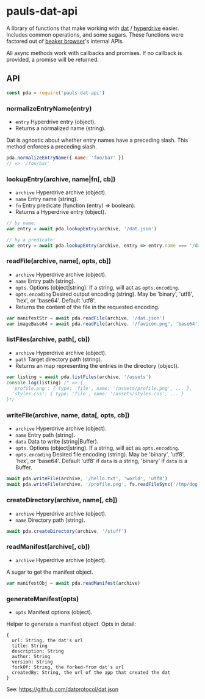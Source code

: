 # pauls-dat-api

A library of functions that make working with [dat](https://github.com/datproject/dat-node) / [hyperdrive](https://github.com/mafintosh/hyperdrive) easier.
Includes common operations, and some sugars.
These functions were factored out of [beaker browser](https://github.com/beakerbrowser/beaker)'s internal APIs.

All async methods work with callbacks and promises. If no callback is provided, a promise will be returned.

## API

```js
const pda = require('pauls-dat-api')
```

### normalizeEntryName(entry)

 - `entry` Hyperdrive entry (object).
 - Returns a normalized name (string).

Dat is agnostic about whether entry names have a preceding slash. This method enforces a preceding slash.

```js
pda.normalizeEntryName({ name: 'foo/bar' })
// => '/foo/bar'
```

### lookupEntry(archive, name|fn[, cb])

 - `archive` Hyperdrive archive (object).
 - `name` Entry name (string).
 - `fn` Entry predicate (function (entry) => boolean).
 - Returns a Hyperdrive entry (object).

```js
// by name:
var entry = await pda.lookupEntry(archive, '/dat.json')

// by a predicate:
var entry = await pda.lookupEntry(archive, entry => entry.name === '/dat.json')
```

### readFile(archive, name[, opts, cb])

 - `archive` Hyperdrive archive (object).
 - `name` Entry path (string).
 - `opts`. Options (object|string). If a string, will act as `opts.encoding`.
 - `opts.encoding` Desired output encoding (string). May be 'binary', 'utf8', 'hex', or 'base64'. Default 'utf8'.
 - Returns the content of the file in the requested encoding.

```js
var manifestStr = await pda.readFile(archive, '/dat.json')
var imageBase64 = await pda.readFile(archive, '/favicon.png', 'base64')
```

### listFiles(archive, path[, cb])

 - `archive` Hyperdrive archive (object).
 - `path` Target directory path (string).
 - Returns an map representing the entries in the directory (object).

```js
var listing = await pda.listFiles(archive, '/assets')
console.log(listing) /* => {
  'profile.png': { type: 'file', name: '/assets/profile.png', ... },
  'styles.css': { type: 'file', name: '/assets/styles.css', ... }  
}*/
```

### writeFile(archive, name, data[, opts, cb])

 - `archive` Hyperdrive archive (object).
 - `name` Entry path (string).
 - `data` Data to write (string|Buffer).
 - `opts`. Options (object|string). If a string, will act as `opts.encoding`.
 - `opts.encoding` Desired file encoding (string). May be 'binary', 'utf8', 'hex', or 'base64'. Default 'utf8' if `data` is a string, 'binary' if `data` is a Buffer.

```js
await pda.writeFile(archive, '/hello.txt', 'world', 'utf8')
await pda.writeFile(archive, '/profile.png', fs.readFileSync('/tmp/dog.png'))
```

### createDirectory(archive, name[, cb])

 - `archive` Hyperdrive archive (object).
 - `name` Directory path (string).

```js
await pda.createDirectory(archive, '/stuff')
```

### readManifest(archive[, cb])

 - `archive` Hyperdrive archive (object).

A sugar to get the manifest object.

```js
var manifestObj = await pda.readManifest(archive)
```

### generateManifest(opts)

 - `opts` Manifest options (object).

Helper to generate a manifest object. Opts in detail:

```
{
  url: String, the dat's url
  title: String
  description: String
  author: String
  version: String
  forkOf: String, the forked-from dat's url
  createdBy: String, the url of the app that created the dat
}
```

See: https://github.com/datprotocol/dat.json